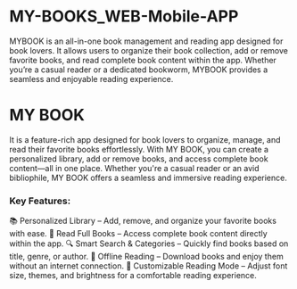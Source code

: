 # MY-BOOKS_WEB-Mobile-APP
MYBOOK is an all-in-one book management and reading app designed for book lovers. It allows users to organize their book collection, add or remove favorite books, and read complete book content within the app. Whether you’re a casual reader or a dedicated bookworm, MYBOOK provides a seamless and enjoyable reading experience.

# MY BOOK 

It is a feature-rich app designed for book lovers to organize, manage, and read their favorite books effortlessly. With MY BOOK, you can create a personalized library, add or remove books, and access complete book content—all in one place. Whether you're a casual reader or an avid bibliophile, MY BOOK offers a seamless and immersive reading experience.

### Key Features:

📚 Personalized Library – Add, remove, and organize your favorite books with ease.
📖 Read Full Books – Access complete book content directly within the app.
🔍 Smart Search & Categories – Quickly find books based on title, genre, or author.
💾 Offline Reading – Download books and enjoy them without an internet connection.
🌙 Customizable Reading Mode – Adjust font size, themes, and brightness for a comfortable reading experience.
